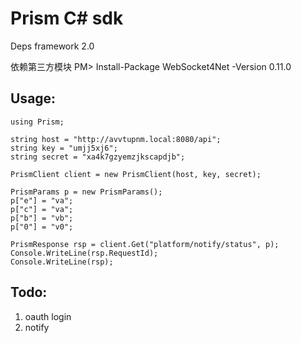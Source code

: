 # Prism C# sdk

Deps framework 2.0

依赖第三方模块
PM> Install-Package WebSocket4Net -Version 0.11.0

## Usage:

```
using Prism;

string host = "http://avvtupnm.local:8080/api";
string key = "umjj5xj6";
string secret = "xa4k7gzyemzjkscapdjb";

PrismClient client = new PrismClient(host, key, secret);

PrismParams p = new PrismParams();
p["e"] = "va";
p["c"] = "va";
p["b"] = "vb";
p["0"] = "v0";

PrismResponse rsp = client.Get("platform/notify/status", p);
Console.WriteLine(rsp.RequestId);
Console.WriteLine(rsp);
```

## Todo:

1. oauth login
1. notify